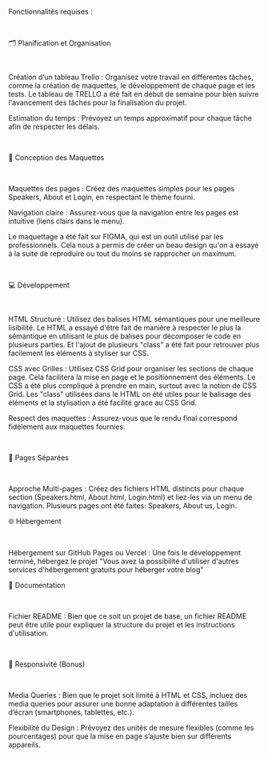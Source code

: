 Fonctionnalités requises :

​

🗂️ Planification et Organisation

​

Création d’un tableau Trello : Organisez votre travail en différentes tâches, comme la création de maquettes, le développement de chaque page et les tests.
Le tableau de TRELLO a été fait en début de semaine pour bien suivre l'avancement des tâches pour la finalisation du projet.
​

Estimation du temps : Prévoyez un temps approximatif pour chaque tâche afin de respecter les délais.
​

​

🎨 Conception des Maquettes

​

Maquettes des pages : Créez des maquettes simples pour les pages Speakers, About et Login, en respectant le thème fourni.
​

Navigation claire : Assurez-vous que la navigation entre les pages est intuitive (liens clairs dans le menu).

Le maquettage a été fait sur FIGMA, qui est un outil utilisé par les professionnels. Cela nous a permis de créer un beau design qu'on a essayé à la suite de reproduire ou tout du moins se rapprocher un maximum.
​

​

💻 Développement

​

HTML Structuré : Utilisez des balises HTML sémantiques pour une meilleure lisibilité.
Le HTML a essayé d'être fait de manière à respecter le plus la sémantique en utilisant le plus de balises pour décomposer le code en plusieurs parties. Et l'ajout de plusieurs "class" a été fait pour retrouver plus facilement les éléments à styliser sur CSS.
​

CSS avec Grilles : Utilisez CSS Grid pour organiser les sections de chaque page. Cela facilitera la mise en page et le positionnement des éléments.
Le CSS a été plus compliqué à prendre en main, surtout avec la notion de CSS Grid. Les "class" utilisées dans le HTML on été utiles pour le balisage des éléments et la stylisation a été facilité grace au CSS Grid.
​

Respect des maquettes : Assurez-vous que le rendu final correspond fidèlement aux maquettes fournies.
​

​

📄 Pages Séparées

​

Approche Multi-pages : Créez des fichiers HTML distincts pour chaque section (Speakers.html, About.html, Login.html) et liez-les via un menu de navigation.
Plusieurs pages ont été faites: Speakers, About us, Login.
​

🌐 Hébergement

​

Hébergement sur GitHub Pages ou Vercel : Une fois le développement terminé, hébergez le projet "Vous avez la possibilité d'utiliser d'autres services d'hébergement gratuits pour héberger votre blog"
​

📑 Documentation

​

Fichier README : Bien que ce soit un projet de base, un fichier README peut être utile pour expliquer la structure du projet et les instructions d'utilisation.
​

​

📱 Responsivité (Bonus)

​

Media Queries : Bien que le projet soit limité à HTML et CSS, incluez des media queries pour assurer une bonne adaptation à différentes tailles d’écran (smartphones, tablettes, etc.).
​

Flexibilité du Design : Prévoyez des unités de mesure flexibles (comme les pourcentages) pour que la mise en page s’ajuste bien sur différents appareils.
